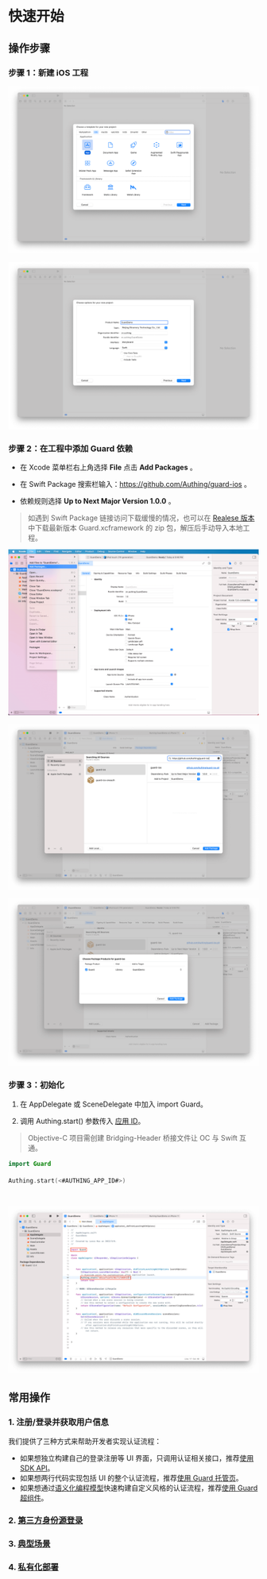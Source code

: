 # 快速开始

<LastUpdated/>

## 操作步骤
### 步骤 1：新建 iOS 工程

![](./images/create_project1.png)

![](./images/create_project2.png)

### 步骤 2：在工程中添加 Guard 依赖

- 在 Xcode 菜单栏右上角选择 **File** 点击 **Add Packages** 。

- 在 Swift Package 搜索栏输入：https://github.com/Authing/guard-ios 。

- 依赖规则选择 **Up to Next Major Version 1.0.0** 。

>  如遇到 Swift Package 链接访问下载缓慢的情况，也可以在 [Realese 版本](https://github.com/Authing/guard-ios/releases)中下载最新版本 Guard.xcframework 的 zip 包，解压后手动导入本地工程。

![](./images/create_project3.png)

![](./images/create_project4.png)

![](./images/create_project5.png)

### 步骤 3：初始化

1. 在 AppDelegate 或 SceneDelegate 中加入 import Guard。

2. 调用 Authing.start() 参数传入 [应用 ID](https://docs.authing.cn/v2/guides/faqs/get-app-id-and-secret.html)。

> Objective-C 项目需创建 Bridging-Header 桥接文件让 OC 与 Swift 互通。

```swift
import Guard

Authing.start(<#AUTHING_APP_ID#>)
 ```
 
<br>

![](./images/start.png)

## 常用操作

### 1. 注册/登录并获取用户信息

我们提供了三种方式来帮助开发者实现认证流程：

- 如果想独立构建自己的登录注册等 UI 界面，只调用认证相关接口，推荐[使用 SDK API](./apis/)。
- 如果想两行代码实现包括 UI 的整个认证流程，推荐[使用 Guard 托管页](./develop.md)。
- 如果想通过[语义化编程模型](https://github.com/Authing/guard-android/blob/master/doc/topics/design.md)快速构建自定义风格的认证流程，推荐[使用 Guard 超组件](./component/)。

### 2. [第三方身份源登录](./social/)

### 3. [典型场景](./scenario/)

### 4. [私有化部署](./onpremise.md)
